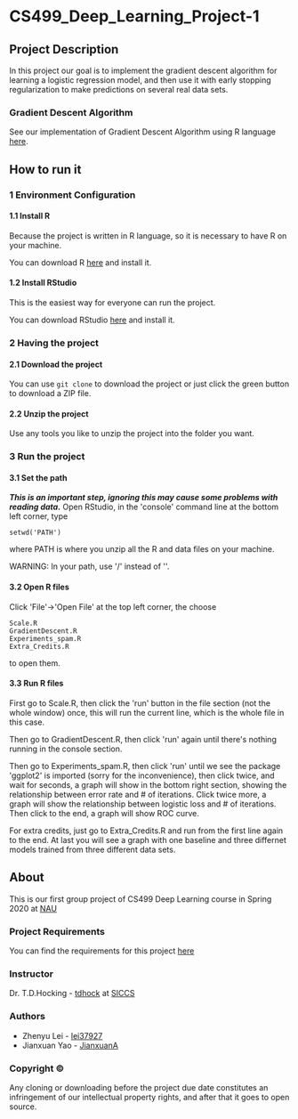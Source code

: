 # CS499_Deep_Learning_Project-1

## Project Description
In this project our goal is to implement the gradient descent algorithm for learning a logistic regression model, and then use it with early stopping regularization to make predictions on several real data sets.

### Gradient Descent Algorithm
See our implementation of Gradient Descent Algorithm using R language [here](GradientDescent.R).

## How to run it
### 1 Environment Configuration
#### 1.1 Install R
Because the project is written in R language, so it is necessary to have R on your machine.

You can download R [here](https://www.r-project.org/) and install it.

#### 1.2 Install RStudio
This is the easiest way for everyone can run the project.

You can download RStudio [here](https://rstudio.com/products/rstudio/download/#download) and install it.

### 2 Having the project
#### 2.1 Download the project
You can use ```git clone``` to download the project or just click the green button to download a ZIP file.

#### 2.2 Unzip the project
Use any tools you like to unzip the project into the folder you want.

### 3 Run the project
#### 3.1 Set the path
***This is an important step, ignoring this may cause some problems with reading data.***
Open RStudio, in the 'console' command line at the bottom left corner, type
```
setwd('PATH')
```
where PATH is where you unzip all the R and data files on your machine.

WARNING: In your path, use '/' instead of '\'.

#### 3.2 Open R files
Click 'File'->'Open File' at the top left corner, the choose
```
Scale.R
GradientDescent.R
Experiments_spam.R
Extra_Credits.R
```
to open them.

#### 3.3 Run R files
First go to Scale.R, then click the 'run' button in the file section (not the whole window) once, this will run the current line, which is the whole file in this case.

Then go to GradientDescent.R, then click 'run' again until there's nothing running in the console section.

Then go to Experiments_spam.R, then click 'run' until we see the package 'ggplot2' is imported (sorry for the inconvenience), then click twice, and wait for seconds, a graph will show in the bottom right section, showing the relationship between error rate and # of iterations. Click twice more, a graph will show the relationship between logistic loss and # of iterations. Then click to the end, a graph will show ROC curve.

For extra credits, just go to Extra_Credits.R and run from the first line again to the end. At last you will see a graph with one baseline and three differnet models trained from three different data sets.


## About
This is our first group project of CS499 Deep Learning course in Spring 2020 at [NAU](https://nau.edu/)

### Project Requirements
You can find the requirements for this project [here](https://github.com/tdhock/cs499-spring2020/blob/master/projects/1.org)

### Instructor
Dr. T.D.Hocking - [tdhock](https://github.com/tdhock) at [SICCS](https://nau.edu/school-of-informatics-computing-and-cyber-systems/)

### Authors
* Zhenyu Lei - [lei37927](https://github.com/lei37927)
* Jianxuan Yao - [JianxuanA](https://github.com/JianxuanA)

### Copyright ©
Any cloning or downloading before the project due date constitutes an infringement of our intellectual property rights, and after that it goes to open source.
